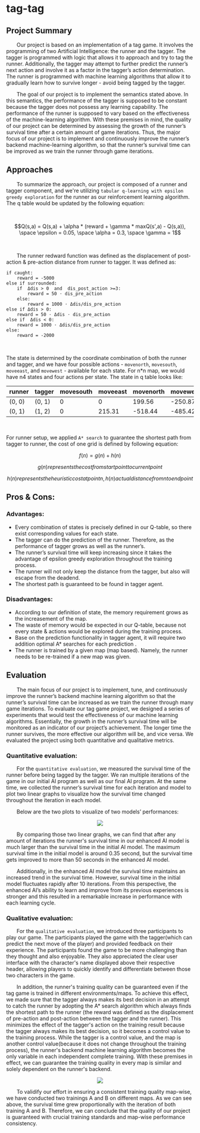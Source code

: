 # tag-tag


## Project Summary

&emsp;&emsp;Our project is based on an implementation of a tag game. It involves the programming of two Artificial Intelligence: the runner and the tagger. The tagger is programmed with logic that allows it to approach and try to tag the runner. Additionally, the tagger may attempt to further predict the runner’s next action and involve it as a factor in the tagger’s action determination. The runner is programmed with machine learning algorithms that allow it to gradually learn how to survive longer - avoid being tagged by the tagger.

&emsp;&emsp;The goal of our project is to implement the semantics stated above. In this semantics, the performance of the tagger is supposed to be constant because the tagger does not possess any learning capability. The performance of the runner is supposed to vary based on the effectiveness of the machine-learning algorithm. With these premises in mind, the quality of our project can be determined by assessing the growth of the runner’s survival time after a certain amount of game iterations. Thus, the major focus of our project is to implement and continuously improve the runner’s backend machine-learning algorithm, so that the runner’s survival time can be improved as we train the runner through game iterations.
  
##  Approaches
&emsp;&emsp;To summarize the approach, our project is composed of a runner and tagger component, and we're utilizing `tabular q-learning with epsilon greedy exploration` for the runner as our reinforcement learning algorithm. The q table would be updated by the following equation:
  
<br />

$$Q(s,a) = Q(s,a) + \alpha * (reward + \gamma * maxQ(s',a) - Q(s,a)), \space \epsilon = 0.05, \space \alpha = 0.3, \space \gamma = 1$$

<br />

&emsp;&emsp;The runner redward function was defined as the displacement of post-action & pre-action distance from runner to tagger. It was defined as:

```
if caught:
	reward = -5000
else if surrounded:
	if  Δdis > 0  and  dis_post_action >=3: 
		reward = 50 ⋅ dis_pre_action
	else:
		reward = 1000 ⋅ Δdis/dis_pre_action
else if Δdis > 0:
 	reward = 50 ⋅ Δdis ⋅ dis_pre_action
else if  Δdis < 0:
  	reward = 1000 ⋅ Δdis/dis_pre_action 
else:
  	reward = -2000
```
<br />

  The state is determined by the coordinate combination of both the runner and tagger, and we have four possible actions - `movenorth`, `movesouth`, `moveeast`, and `movewest` - available for each state. For n*n map, we would have n4 states and four actions per state.
The state in q table looks like:

<div align="center">
	
| runner      | tagger      | movesouth   | moveeast    | movenorth  | movewest    |
| ----------- | ----------- | ----------- | ----------- |----------- | ----------- |
| (0, 0)      | (0, 1)      | 0           | 0           | 199.56     | -250.87     |
| (0, 1)      | (1, 2)      | 0           | 215.31      | -518.44    | -485.42     |
	
</div>

<br />

  For runner setup, we applied `A* search` to guarantee the shortest path from tagger to runner, the cost of one grid is defined by following equation:
  

$$f(n) = g(n) + h(n)$$

$$g(n) represents the cost from start point to current point$$

$$h(n)  represents the heuristic cost at point n, h(n)actual distance from n to end point$$


## Pros & Cons:

### Advantages:
- Every combination of states is precisely defined in our Q-table, so there exist corresponding values for each state.
- The tagger can do the prediction of the runner. Therefore, as the performance of tagger grows as well as the runner’s.
- The runner’s survival time will keep increasing since it takes the advantage of epsilon greedy exploration throughout the training process.
- The runner will not only keep the distance from the tagger, but also will escape from the deadend.
- The shortest path is guaranteed to be found in tagger agent.

### Disadvantages:
- According to our definition of state, the memory requirement grows as the increasement of the map.
- The waste of memory would be expected in our Q-table, because not every state & actions would be explored during the training process.
- Base on the prediction functionality in tagger agent, it will require two addition optimal A* searches for each prediction .
- The runner is trained by a given map (map based). Namely, the runner needs to be re-trained if a new map was given.


## Evaluation
&emsp;&emsp;The main focus of our project is to implement, tune, and continuously improve the runner’s backend machine learning algorithm so that the runner’s survival time can be increased as we train the runner through many game iterations. To evaluate our tag game project, we designed a series of experiments that would test the effectiveness of our machine learning algorithms. Essentially, the growth in the runner’s survival time will be monitored as an indicator of our project’s achievement. The longer time the runner survives, the more effective our algorithm will be, and vice versa. We evaluated the project using both quantitative and qualitative metrics. 

### Quantitative evaluation: 
&emsp;&emsp;For the `quantitative evaluation`, we measured the survival time of the runner before being tagged by the tagger. We ran multiple iterations of the game in our initial AI program as well as our final AI program. At the same time, we collected the runner’s survival time for each iteration and model to plot two linear graphs to visualize how the survival time changed throughout the iteration in each model. 

&emsp;&emsp;Below are the two plots to visualize of two models’ performances:

<p align="center">
  <img src="https://user-images.githubusercontent.com/61955371/228103296-d9aae59e-f4dd-490d-af86-469ef58c8e50.png">
</p>
                                                                             
&emsp;&emsp;By comparing those two linear graphs, we can find that after any amount of iterations the runner's survival time in our enhanced AI model is much larger than the survival time in the initial AI model. The maximum survival time in the initial model is around 0.35 second, but the survival time gets improved to more than 50 seconds in the enhanced AI model.

&emsp;&emsp;Additionally, in the enhanced AI model the survival time maintains an increased trend in the survival time. However, survival time in the initial model fluctuates rapidly after 10 iterations. From this perspective, the enhanced AI’s ability to learn and improve from its previous experiences is stronger and this resulted in a remarkable increase in performance with each learning cycle.



### Qualitative evaluation: 
&emsp;&emsp;For the `qualitative evaluation`, we introduced three participants to play our game. The participants played the game with the tagger(which can predict the next move of the player) and provided feedback on their experience. The participants found the game to be more challenging than they thought and also enjoyable. They also appreciated the clear user interface with the character's name displayed above their respective header, allowing players to quickly identify and differentiate between those two characters in the game.

&emsp;&emsp;In addition, the runner's training quality can be guaranteed even if the tag game is trained in different environments/maps. To achieve this effect, we made sure that the tagger always makes its best decision in an attempt to catch the runner by adopting the A* search algorithm which always finds the shortest path to the runner (the reward was defined as the displacement of pre-action and post-action between the tagger and the runner). This minimizes the effect of the tagger's action on the training result because the tagger always makes its best decision, so it becomes a control value to the training process. While the tagger is a control value, and the map is another control value(because it does not change throughout the training process), the runner's backend machine learning algorithm becomes the only variable in each independent complete training. With these premises in effect, we can guarantee the training quality in every map is similar and solely dependent on the runner's backend. 

<p align="center">
  <img src="https://user-images.githubusercontent.com/61955371/228103374-a43604e6-3e4a-4710-94c8-51548ec2644e.png">
</p>

&emsp;&emsp;To validify our effort in ensuring a consistent training quality map-wise, we have conducted two trainings A and B on different maps. As we can see above, the survival time grew proportionally with the iteration of both training A and B. Therefore, we can conclude that the quality of our project is guaranteed with crucial training standards and map-wise performance consistency.
